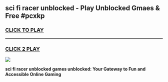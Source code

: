 
## sci fi racer unblocked - Play Unblocked Gmaes & Free #pcxkp
<h3>
<a href="https://news.freeplayer.one?title=sci_fi_racer_unblocked&ref=03M">CLICK TO PLAY</a></h3>
<hr>

<h3>
<a href="https://news.freeplayer.one?title=sci_fi_racer_unblocked&ref=03M">CLICK 2 PLAY</a>
  
</h3>

<a href="https://news.freeplayer.one?title=sci_fi_racer_unblocked&ref=03M"><img src="https://clearcache.store/games.png"></a>


**sci fi racer unblocked games unblocked: Your Gateway to Fun and Accessible Online Gaming**
